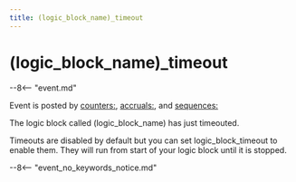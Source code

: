 ```yaml
---
title: (logic_block_name)_timeout
---
```


# (logic_block_name)\_timeout


--8<-- "event.md"

Event is posted by [counters:](../config/counters.md), [accruals:](../config/accruals.md), and [sequences:](../config/sequences.md)

The logic block called (logic_block_name) has just timeouted.

Timeouts are disabled by default but you can set logic_block_timeout to
enable them. They will run from start of your logic block until it is
stopped.

--8<-- "event_no_keywords_notice.md"

